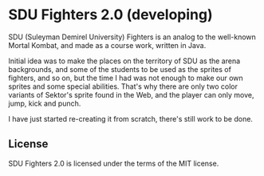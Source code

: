 # SDU Fighters 2.0 (developing)

SDU (Suleyman Demirel University) Fighters is an analog to the well-known Mortal Kombat, and made as a course work, written in Java.

Initial idea was to make the places on the territory of SDU as the arena backgrounds, and some of the students to be used as the sprites of fighters, and so on, but the time I had was not enough to make our own sprites and some special abilities. That's why there are only two color variants of Sektor's sprite found in the Web, and the player can only move, jump, kick and punch.

I have just started re-creating it from scratch, there's still work to be done.

## License

SDU Fighters 2.0 is licensed under the terms of the MIT license.
